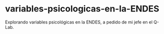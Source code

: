 # variables-psicologicas-en-la-ENDES
Explorando variables psicológicas en la ENDES, a pedido de mi jefe en el Q-Lab.
